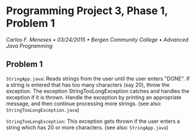 # Programming Project 3, Phase 1, Problem 1
*Carlos F. Meneses • 03/24/2015 • Bergen Community College • Advanced Java Programming*

## Problem 1
`StringApp.java`: Reads strings from the user until the user enters "DONE". If a string is entered that has too many characters (say 20), throw the exception. The exception StringTooLongException catches and handles the exception if it is thrown. Handle the exception by printing an appropriate message, and then continue processing more strings. (see also: `StringTooLongException.java`)

`StringTooLongException`: This exception gets thrown if the user enters a string which has 20 or more characters. (see also: `StringApp.java`)

